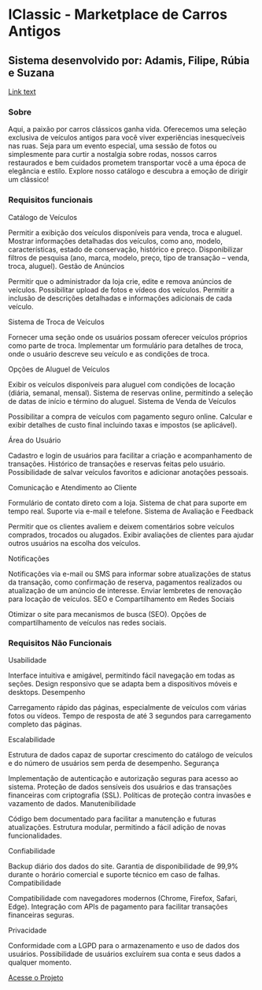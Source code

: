 # IClassic - Marketplace de Carros Antigos 

## Sistema desenvolvido por: Adamis, Filipe, Rúbia e Suzana

[Link text](frontend/index.html)

### Sobre

Aqui, a paixão por carros clássicos ganha vida. Oferecemos uma seleção exclusiva de veículos antigos para você viver experiências inesquecíveis nas ruas. Seja para um evento especial, uma sessão de fotos ou simplesmente para curtir a nostalgia sobre rodas, nossos carros restaurados e bem cuidados prometem transportar você a uma época de elegância e estilo. Explore nosso catálogo e descubra a emoção de dirigir um clássico!

 ### Requisitos funcionais 

Catálogo de Veículos

Permitir a exibição dos veículos disponíveis para venda, troca e aluguel.
Mostrar informações detalhadas dos veículos, como ano, modelo, características, estado de conservação, histórico e preço.
Disponibilizar filtros de pesquisa (ano, marca, modelo, preço, tipo de transação – venda, troca, aluguel).
Gestão de Anúncios

Permitir que o administrador da loja crie, edite e remova anúncios de veículos.
Possibilitar upload de fotos e vídeos dos veículos.
Permitir a inclusão de descrições detalhadas e informações adicionais de cada veículo.


Sistema de Troca de Veículos

Fornecer uma seção onde os usuários possam oferecer veículos próprios como parte de troca.
Implementar um formulário para detalhes de troca, onde o usuário descreve seu veículo e as condições de troca.

Opções de Aluguel de Veículos

Exibir os veículos disponíveis para aluguel com condições de locação (diária, semanal, mensal).
Sistema de reservas online, permitindo a seleção de datas de início e término do aluguel.
Sistema de Venda de Veículos

Possibilitar a compra de veículos com pagamento seguro online.
Calcular e exibir detalhes de custo final incluindo taxas e impostos (se aplicável).

Área do Usuário

Cadastro e login de usuários para facilitar a criação e acompanhamento de transações.
Histórico de transações e reservas feitas pelo usuário.
Possibilidade de salvar veículos favoritos e adicionar anotações pessoais.

Comunicação e Atendimento ao Cliente

Formulário de contato direto com a loja.
Sistema de chat para suporte em tempo real.
Suporte via e-mail e telefone.
Sistema de Avaliação e Feedback

Permitir que os clientes avaliem e deixem comentários sobre veículos comprados, trocados ou alugados.
Exibir avaliações de clientes para ajudar outros usuários na escolha dos veículos.

Notificações

Notificações via e-mail ou SMS para informar sobre atualizações de status da transação, como confirmação de reserva, pagamentos realizados ou atualização de um anúncio de interesse.
Enviar lembretes de renovação para locação de veículos.
SEO e Compartilhamento em Redes Sociais

Otimizar o site para mecanismos de busca (SEO).
Opções de compartilhamento de veículos nas redes sociais.

### Requisitos Não Funcionais

Usabilidade

Interface intuitiva e amigável, permitindo fácil navegação em todas as seções.
Design responsivo que se adapta bem a dispositivos móveis e desktops.
Desempenho

Carregamento rápido das páginas, especialmente de veículos com várias fotos ou vídeos.
Tempo de resposta de até 3 segundos para carregamento completo das páginas.

Escalabilidade

Estrutura de dados capaz de suportar crescimento do catálogo de veículos e do número de usuários sem perda de desempenho.
Segurança

Implementação de autenticação e autorização seguras para acesso ao sistema.
Proteção de dados sensíveis dos usuários e das transações financeiras com criptografia (SSL).
Políticas de proteção contra invasões e vazamento de dados.
Manutenibilidade

Código bem documentado para facilitar a manutenção e futuras atualizações.
Estrutura modular, permitindo a fácil adição de novas funcionalidades.

Confiabilidade

Backup diário dos dados do site.
Garantia de disponibilidade de 99,9% durante o horário comercial e suporte técnico em caso de falhas.
Compatibilidade

Compatibilidade com navegadores modernos (Chrome, Firefox, Safari, Edge).
Integração com APIs de pagamento para facilitar transações financeiras seguras.

Privacidade

Conformidade com a LGPD para o armazenamento e uso de dados dos usuários.
Possibilidade de usuários excluírem sua conta e seus dados a qualquer momento.
 
 [Acesse o Projeto](https://www.canva.com/design/DAGU_VBwuEw/w2BROcgP7_1BxXWfDH_YZA/view?embed%22=&continue_in_browser=true#1)
